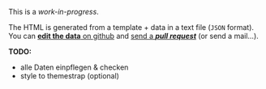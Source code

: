 This is a *work-in-progress*.

The HTML is generated from a template + data in a text file (`JSON` format).
You can [**edit the data** on github](https://github.com/bauhaus/jugend-forscht/edit/next/data.json)
and [send a ***pull request***](https://help.github.com/articles/creating-a-pull-request) (or send a mail…).

  

**TODO:**

- alle Daten einpflegen & checken
- style to themestrap (optional)